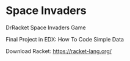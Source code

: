 # Space Invaders

DrRacket Space Invaders Game

Final Project in EDX: How To Code Simple Data

Download Racket: https://racket-lang.org/
